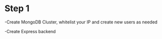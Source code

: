 # Step 1

-Create MongoDB Cluster, whitelist your IP and create new users as needed

-Create Express backend
